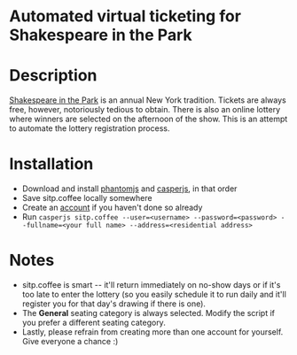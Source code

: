 # Automated virtual ticketing for Shakespeare in the Park
# Description
[Shakespeare in the Park](http://www.shakespeareinthepark.org/) is an annual New York tradition. Tickets are always free, however, notoriously tedious to obtain. There is also an online lottery where winners are selected on the afternoon of the show. This is an attempt to automate the lottery registration process.
# Installation
* Download and install [phantomjs](http://phantomjs.org) and [casperjs](http://casperjs.org/), in that order
* Save sitp.coffee locally somewhere
* Create an [account](https://www.shakespeareinthepark.org/signin) if you haven't done so already
* Run `casperjs sitp.coffee --user=<username> --password=<password> --fullname=<your full name> --address=<residential address>`

# Notes
* sitp.coffee is smart -- it'll return immediately on no-show days or if it's too late to enter the lottery (so you easily schedule it to run daily and it'll register you for that day's drawing if there is one).
* The **General** seating category is always selected. Modify the script if you prefer a different seating category.
* Lastly, please refrain from creating more than one account for yourself. Give everyone a chance :)
